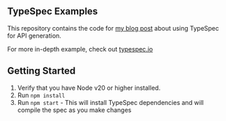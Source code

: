 ## TypeSpec Examples

This repository contains the code for [my blog post](https://blog.thesoftwarementor.com/articles/2024/07/02/til-about-typespec/) about using TypeSpec for API generation.

For more in-depth example, check out [typespec.io](typespec.io/)

## Getting Started

1. Verify that you have Node v20 or higher installed.
1. Run `npm install`
1. Run `npm start` - This will install TypeSpec dependencies and will compile the spec as you make changes
